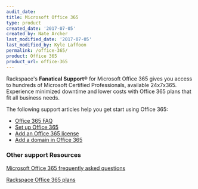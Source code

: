 ```yaml
---
audit_date:
title: Microsoft Office 365
type: product
created_date: '2017-07-05'
created_by: Nate Archer
last_modified_date: '2017-07-05'
last_modified_by: Kyle Laffoon
permalink: /office-365/
product: Office 365
product_url: office-365
---
```


Rackspace's **Fanatical Support**&reg; for Microsoft Office 365 gives you access to hundreds of Microsoft Certified Professionals, available 24x7x365.  Experience minimized downtime and lower costs with Office 365 plans that fit all business needs.

The following support articles help you get start using Office 365:

- [Office 365 FAQ](how-to/office-365-faq/)
- [Set up Office 365](how-to/set-up-office-365/)
- [Add an Office 365 license](how-to/add-an-office-365-license/)
- [Add a domain in Office 365](how-to/add-a-domain-in-office-365)

### Other support Resources

[Microsoft Office 365 frequently asked questions](https://products.office.com/en-us/business/microsoft-office-365-frequently-asked-questions)

[Rackspace Office 365 plans](https://www.rackspace.com/office-365/pick-your-plan) 
